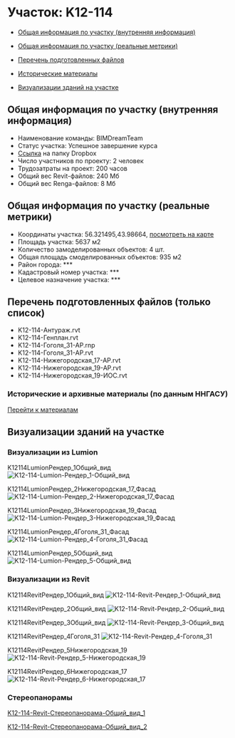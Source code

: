 # Участок: K12-114

* [Общая информация по участку (внутренняя информация)](#Chapter1)

* [Общая информация по участку (реальные метрики)](#Chapter2)

* [Перечень подготовленных файлов](#Chapter3)

* [Исторические материалы](#Chapter5)

* [Визуализации зданий на участке](#Chapter6)

## <a id="Chapter1"></a> Общая информация по участку (внутренняя информация)
+ Наименование команды: BIMDreamTeam
+ Статус участка: Успешное завершение курса
+ [Ссылка](https://www.dropbox.com/sh/wvvgv1nw1iqred9/AAC09zxuLEomf3e9mARcARDSa/K12_114?dl=0) на папку Dropbox
+ Число участников по проекту: 2 человек
+ Трудозатраты на проект: 200 часов
+ Общий вес Revit-файлов: 240 Мб
+ Общий вес Renga-файлов: 8 Мб
## <a id="Chapter2"></a> Общая информация по участку (реальные метрики)
+ Координаты участка: 56.321495,43.98664, [посмотреть на карте](https://yandex.ru/maps/47/nizhny-novgorod/?ll=43.98664%2C56.321495&z=19)
+ Площадь участка: 5637 м2
+ Количество замоделированных объектов: 4 шт.
+ Общая площадь смоделированных объектов: 935 м2
+ Район города: *** 
+ Кадастровый номер участка: *** 
+ Целевое назначение участка: *** 
## <a id="Chapter3"></a> Перечень подготовленных файлов (только список)
+ K12-114-Антураж.rvt
+ K12-114-Генплан.rvt
+ K12-114-Гоголя_31-АР.rnp
+ K12-114-Гоголя_31-АР.rvt
+ K12-114-Нижегородская_17-АР.rvt
+ K12-114-Нижегородская_19-АР.rvt
+ K12-114-Нижегородская_19-ИОС.rvt
### <a id="Chapter5"></a> Исторические и архивные материалы (по данным ННГАСУ)
[Перейти к материалам](/BuidingsInfo/3fb79471-6822-4468-80bc-2d7a35aa4885/About.md)
## <a id="Chapter6"></a> Визуализации зданий на участке
### Визуализации из Lumion
K12114LumionРендер_1Общий_вид
![K12-114-Lumion-Рендер_1-Общий_вид](/Images/K12_114/K12-114-Lumion-Рендер_1-Общий_вид_Compressed.jpg)

K12114LumionРендер_2Нижегородская_17_Фасад
![K12-114-Lumion-Рендер_2-Нижегородская_17_Фасад](/Images/K12_114/K12-114-Lumion-Рендер_2-Нижегородская_17_Фасад_Compressed.jpg)

K12114LumionРендер_3Нижегородская_19_Фасад
![K12-114-Lumion-Рендер_3-Нижегородская_19_Фасад](/Images/K12_114/K12-114-Lumion-Рендер_3-Нижегородская_19_Фасад_Compressed.jpg)

K12114LumionРендер_4Гоголя_31_Фасад
![K12-114-Lumion-Рендер_4-Гоголя_31_Фасад](/Images/K12_114/K12-114-Lumion-Рендер_4-Гоголя_31_Фасад_Compressed.jpg)

K12114LumionРендер_5Общий_вид
![K12-114-Lumion-Рендер_5-Общий_вид](/Images/K12_114/K12-114-Lumion-Рендер_5-Общий_вид_Compressed.jpg)

### Визуализации из Revit
K12114RevitРендер_1Общий_вид
![K12-114-Revit-Рендер_1-Общий_вид](/Images/K12_114/K12-114-Revit-Рендер_1-Общий_вид_Compressed.jpg)

K12114RevitРендер_2Общий_вид
![K12-114-Revit-Рендер_2-Общий_вид](/Images/K12_114/K12-114-Revit-Рендер_2-Общий_вид_Compressed.jpg)

K12114RevitРендер_3Общий_вид
![K12-114-Revit-Рендер_3-Общий_вид](/Images/K12_114/K12-114-Revit-Рендер_3-Общий_вид_Compressed.jpg)

K12114RevitРендер_4Гоголя_31
![K12-114-Revit-Рендер_4-Гоголя_31](/Images/K12_114/K12-114-Revit-Рендер_4-Гоголя_31_Compressed.jpg)

K12114RevitРендер_5Нижегородская_19
![K12-114-Revit-Рендер_5-Нижегородская_19](/Images/K12_114/K12-114-Revit-Рендер_5-Нижегородская_19_Compressed.jpg)

K12114RevitРендер_6Нижегородская_17
![K12-114-Revit-Рендер_6-Нижегородская_17](/Images/K12_114/K12-114-Revit-Рендер_6-Нижегородская_17_Compressed.jpg)

### Стереопанорамы
[K12-114-Revit-Стереопанорама-Общий_вид_1](https://pano.autodesk.com/pano.html?url=jpgs/89250108-efb2-4608-80f6-21540115f819&version=2)

[K12-114-Revit-Стереопанорама-Общий_вид_2](https://pano.autodesk.com/pano.html?url=jpgs/821581d3-e575-48c6-addf-5750360de030&version=2)

